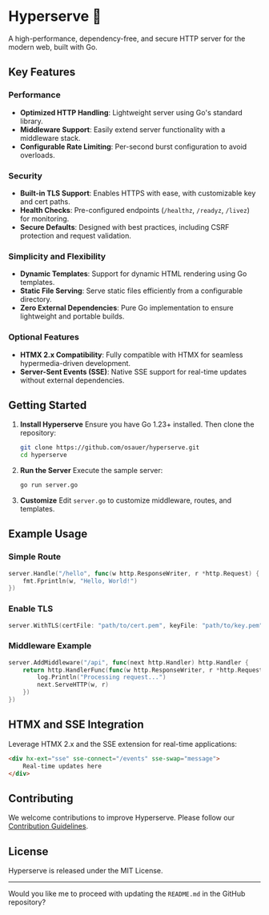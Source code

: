 # Hyperserve 🚀

A high-performance, dependency-free, and secure HTTP server for the modern web, built with Go.

## Key Features

### Performance
- **Optimized HTTP Handling**: Lightweight server using Go's standard library.
- **Middleware Support**: Easily extend server functionality with a middleware stack.
- **Configurable Rate Limiting**: Per-second burst configuration to avoid overloads.

### Security
- **Built-in TLS Support**: Enables HTTPS with ease, with customizable key and cert paths.
- **Health Checks**: Pre-configured endpoints (`/healthz`, `/readyz`, `/livez`) for monitoring.
- **Secure Defaults**: Designed with best practices, including CSRF protection and request validation.

### Simplicity and Flexibility
- **Dynamic Templates**: Support for dynamic HTML rendering using Go templates.
- **Static File Serving**: Serve static files efficiently from a configurable directory.
- **Zero External Dependencies**: Pure Go implementation to ensure lightweight and portable builds.

### Optional Features
- **HTMX 2.x Compatibility**: Fully compatible with HTMX for seamless hypermedia-driven development.
- **Server-Sent Events (SSE)**: Native SSE support for real-time updates without external dependencies.

## Getting Started

1. **Install Hyperserve**
   Ensure you have Go 1.23+ installed. Then clone the repository:
   ```bash
   git clone https://github.com/osauer/hyperserve.git
   cd hyperserve
   ```

2. **Run the Server**
   Execute the sample server:
   ```bash
   go run server.go
   ```

3. **Customize**
   Edit `server.go` to customize middleware, routes, and templates.

## Example Usage

### Simple Route
```go
server.Handle("/hello", func(w http.ResponseWriter, r *http.Request) {
    fmt.Fprintln(w, "Hello, World!")
})
```

### Enable TLS
```go
server.WithTLS(certFile: "path/to/cert.pem", keyFile: "path/to/key.pem")
```

### Middleware Example
```go
server.AddMiddleware("/api", func(next http.Handler) http.Handler {
    return http.HandlerFunc(func(w http.ResponseWriter, r *http.Request) {
        log.Println("Processing request...")
        next.ServeHTTP(w, r)
    })
})
```

## HTMX and SSE Integration
Leverage HTMX 2.x and the SSE extension for real-time applications:
```html
<div hx-ext="sse" sse-connect="/events" sse-swap="message">
    Real-time updates here
</div>
```

## Contributing

We welcome contributions to improve Hyperserve. Please follow our [Contribution Guidelines](CONTRIBUTING.md).

## License

Hyperserve is released under the MIT License.

---

Would you like me to proceed with updating the `README.md` in the GitHub repository?
